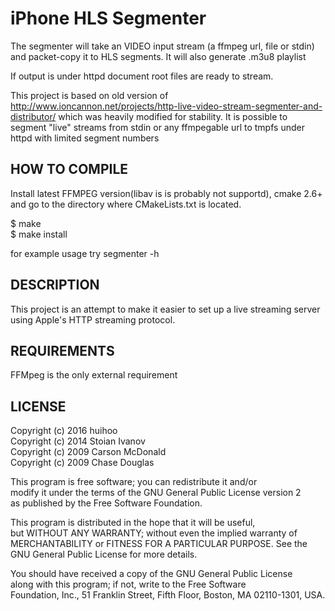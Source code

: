 # iPhone HLS Segmenter

The segmenter will take an VIDEO input stream (a ffmpeg url, file or stdin) and packet-copy it to HLS segments. 
It will also generate .m3u8 playlist 

If output is under httpd document root files are ready to stream. 

This project is based on old version of http://www.ioncannon.net/projects/http-live-video-stream-segmenter-and-distributor/
which was heavily modified for stability. It is possible to segment "live" streams from stdin or any ffmpegable url to tmpfs under 
httpd with limited segment numbers 

## HOW TO COMPILE

Install latest FFMPEG version(libav is is probably not supportd), cmake 2.6+ and go to the directory where  CMakeLists.txt is located.

 $ make  
 $ make install  


for example usage try segmenter -h


## DESCRIPTION

This project is an attempt to make it easier to set up a live streaming server using Apple's HTTP streaming protocol.


## REQUIREMENTS

FFMpeg is the only external requirement 


## LICENSE
Copyright (c) 2016 huihoo	
Copyright (c) 2014 Stoian Ivanov  
Copyright (c) 2009 Carson McDonald  
Copyright (c) 2009 Chase Douglas  

This program is free software; you can redistribute it and/or  
modify it under the terms of the GNU General Public License version 2  
as published by the Free Software Foundation.  

This program is distributed in the hope that it will be useful,  
but WITHOUT ANY WARRANTY; without even the implied warranty of  
MERCHANTABILITY or FITNESS FOR A PARTICULAR PURPOSE.  See the  
GNU General Public License for more details.  

You should have received a copy of the GNU General Public License  
along with this program; if not, write to the Free Software  
Foundation, Inc., 51 Franklin Street, Fifth Floor, Boston, MA  02110-1301, USA.  
